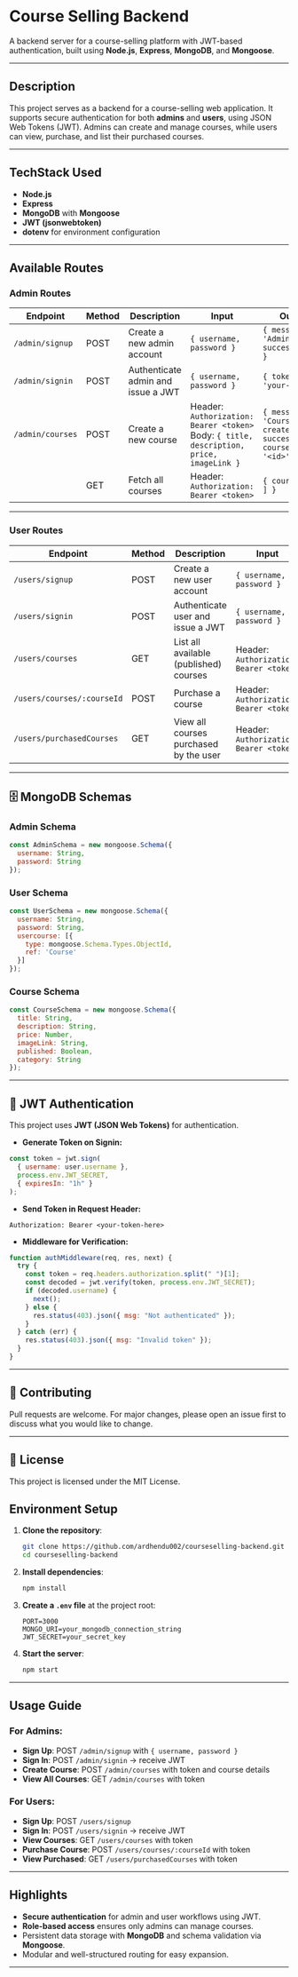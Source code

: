 # Course Selling Backend

A backend server for a course-selling platform with JWT-based authentication, built using **Node.js**, **Express**, **MongoDB**, and **Mongoose**.

---

##  Description

This project serves as a backend for a course-selling web application. It supports secure authentication for both **admins** and **users**, using JSON Web Tokens (JWT). Admins can create and manage courses, while users can view, purchase, and list their purchased courses.

---

##  TechStack Used

- **Node.js**
- **Express**
- **MongoDB** with **Mongoose**
- **JWT (jsonwebtoken)**
- **dotenv** for environment configuration

---

##  Available Routes

### Admin Routes

| Endpoint               | Method | Description                                  | Input                                                                 | Output                                                         |
|------------------------|--------|----------------------------------------------|------------------------------------------------------------------------|----------------------------------------------------------------|
| `/admin/signup`        | POST   | Create a new admin account                   | `{ username, password }`                                               | `{ message: 'Admin created successfully' }`                    |
| `/admin/signin`        | POST   | Authenticate admin and issue a JWT           | `{ username, password }`                                               | `{ token: 'your-token' }`                                      |
| `/admin/courses`       | POST   | Create a new course                          | Header: `Authorization: Bearer <token>`<br>Body: `{ title, description, price, imageLink }` | `{ message: 'Course created successfully', courseId: '<id>' }` |
|                        | GET    | Fetch all courses                            | Header: `Authorization: Bearer <token>`                                | `{ courses: [ … ] }`                                           |

---

### User Routes

| Endpoint                     | Method | Description                                      | Input                                                                 | Output                                                             |
|------------------------------|--------|--------------------------------------------------|------------------------------------------------------------------------|----------------------------------------------------------------------|
| `/users/signup`              | POST   | Create a new user account                        | `{ username, password }`                                               | `{ message: 'User created successfully' }`                         |
| `/users/signin`              | POST   | Authenticate user and issue a JWT                | `{ username, password }`                                               | `{ token: 'your-token' }`                                          |
| `/users/courses`             | GET    | List all available (published) courses           | Header: `Authorization: Bearer <token>`                                | `{ courses: [ … ] }`                                               |
| `/users/courses/:courseId`   | POST   | Purchase a course                                | Header: `Authorization: Bearer <token>`                                | `{ message: 'Course purchased successfully' }`                     |
| `/users/purchasedCourses`    | GET    | View all courses purchased by the user           | Header: `Authorization: Bearer <token>`                                | `{ purchasedCourses: [ … ] }`                                      |

---

## 🗄️ MongoDB Schemas

### Admin Schema

```js
const AdminSchema = new mongoose.Schema({
  username: String,
  password: String
});
```

### User Schema

```js
const UserSchema = new mongoose.Schema({
  username: String,
  password: String,
  usercourse: [{
    type: mongoose.Schema.Types.ObjectId,
    ref: 'Course'
  }]
});
```

### Course Schema

```js
const CourseSchema = new mongoose.Schema({
  title: String,
  description: String,
  price: Number,
  imageLink: String,
  published: Boolean,
  category: String
});
```

---

## 🔑 JWT Authentication

This project uses **JWT (JSON Web Tokens)** for authentication.

* **Generate Token on Signin:**

```js
const token = jwt.sign(
  { username: user.username },
  process.env.JWT_SECRET,
  { expiresIn: "1h" }
);
```

* **Send Token in Request Header:**

```
Authorization: Bearer <your-token-here>
```

* **Middleware for Verification:**

```js
function authMiddleware(req, res, next) {
  try {
    const token = req.headers.authorization.split(" ")[1];
    const decoded = jwt.verify(token, process.env.JWT_SECRET);
    if (decoded.username) {
      next();
    } else {
      res.status(403).json({ msg: "Not authenticated" });
    }
  } catch (err) {
    res.status(403).json({ msg: "Invalid token" });
  }
}
```

---


## 🤝 Contributing

Pull requests are welcome. For major changes, please open an issue first to discuss what you would like to change.

---

## 📄 License

This project is licensed under the MIT License.


##  Environment Setup

1. **Clone the repository**:
    ```bash
    git clone https://github.com/ardhendu002/courseselling-backend.git
    cd courseselling-backend
    ```

2. **Install dependencies**:
    ```bash
    npm install
    ```

3. **Create a `.env` file** at the project root:
    ```env
    PORT=3000
    MONGO_URI=your_mongodb_connection_string
    JWT_SECRET=your_secret_key
    ```

4. **Start the server**:
    ```bash
    npm start
    ```

---

##  Usage Guide

### For Admins:
- **Sign Up**: POST `/admin/signup` with `{ username, password }`
- **Sign In**: POST `/admin/signin` → receive JWT
- **Create Course**: POST `/admin/courses` with token and course details
- **View All Courses**: GET `/admin/courses` with token

### For Users:
- **Sign Up**: POST `/users/signup`
- **Sign In**: POST `/users/signin` → receive JWT
- **View Courses**: GET `/users/courses` with token
- **Purchase Course**: POST `/users/courses/:courseId` with token
- **View Purchased**: GET `/users/purchasedCourses` with token

---

##  Highlights

- **Secure authentication** for admin and user workflows using JWT.
- **Role-based access** ensures only admins can manage courses.
- Persistent data storage with **MongoDB** and schema validation via **Mongoose**.
- Modular and well-structured routing for easy expansion.

---

